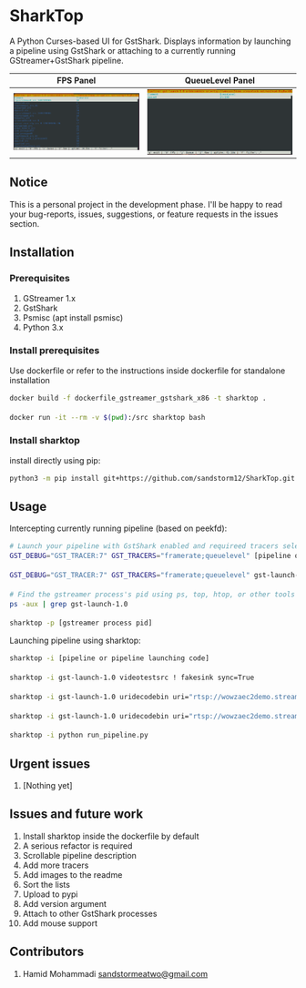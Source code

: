# SharkTop

A Python Curses-based UI for GstShark.
Displays information by launching a pipeline using GstShark or attaching to a currently running GStreamer+GstShark pipeline.

FPS Panel                  | QueueLevel Panel
:-------------------------:|:-------------------------:
![](image/fps.png)         | ![](image/queue.png)

## Notice

This is a personal project in the development phase. I'll be happy to read your bug-reports, issues, suggestions, or feature requests in the issues section.

## Installation

### Prerequisites
1. GStreamer 1.x
2. GstShark
3. Psmisc (apt install psmisc)
4. Python 3.x

### Install prerequisites

Use dockerfile or refer to the instructions inside dockerfile for standalone installation

```bash
docker build -f dockerfile_gstreamer_gstshark_x86 -t sharktop .

docker run -it --rm -v $(pwd):/src sharktop bash
```

### Install sharktop

install directly using pip:
```bash
python3 -m pip install git+https://github.com/sandstorm12/SharkTop.git
```

## Usage

Intercepting currently running pipeline (based on peekfd):
```bash
# Launch your pipeline with GstShark enabled and requireed tracers selected
GST_DEBUG="GST_TRACER:7" GST_TRACERS="framerate;queuelevel" [pipeline or pipeline launching code]

GST_DEBUG="GST_TRACER:7" GST_TRACERS="framerate;queuelevel" gst-launch-1.0 uridecodebin uri="rtsp://wowzaec2demo.streamlock.net/vod/mp4:BigBuckBunny_115k.mov" ! queue ! videoconvert ! fakesink sync=True -p "queue|videoconvert"

# Find the gstreamer process's pid using ps, top, htop, or other tools
ps -aux | grep gst-launch-1.0

sharktop -p [gstreamer process pid]
```

Launching pipeline using sharktop:
```bash
sharktop -i [pipeline or pipeline launching code]

sharktop -i gst-launch-1.0 videotestsrc ! fakesink sync=True

sharktop -i gst-launch-1.0 uridecodebin uri="rtsp://wowzaec2demo.streamlock.net/vod/mp4:BigBuckBunny_115k.mov" ! queue ! videoconvert ! fakesink sync=True

sharktop -i gst-launch-1.0 uridecodebin uri="rtsp://wowzaec2demo.streamlock.net/vod/mp4:BigBuckBunny_115k.mov" ! queue ! videoconvert ! fakesink sync=True -p "queue|videoconvert"

sharktop -i python run_pipeline.py
```

## Urgent issues
1. [Nothing yet]

## Issues and future work
1. Install sharktop inside the dockerfile by default
2. A serious refactor is required
3. Scrollable pipeline description
4. Add more tracers
5. Add images to the readme
6. Sort the lists
7. Upload to pypi
8. Add version argument
9. Attach to other GstShark processes
10. Add mouse support

## Contributors
1. Hamid Mohammadi <sandstormeatwo@gmail.com>
